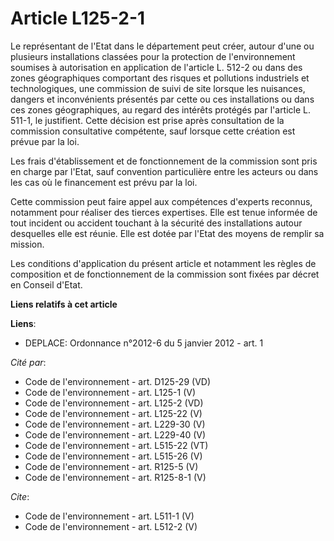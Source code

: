 # Article L125-2-1

Le représentant de l'Etat dans le département peut créer, autour d'une ou plusieurs installations classées pour la protection
de l'environnement soumises à autorisation en application de l'article L. 512-2 ou dans des zones géographiques comportant
des risques et pollutions industriels et technologiques, une commission de suivi de site lorsque les nuisances, dangers et
inconvénients présentés par cette ou ces installations ou dans ces zones géographiques, au regard des intérêts protégés par
l'article L. 511-1, le justifient. Cette décision est prise après consultation de la commission consultative compétente, sauf
lorsque cette création est prévue par la loi. 

Les frais d'établissement et de fonctionnement de la commission sont pris en charge par l'Etat, sauf convention particulière
entre les acteurs ou dans les cas où le financement est prévu par la loi. 

Cette commission peut faire appel aux compétences d'experts reconnus, notamment pour réaliser des tierces expertises. Elle
est tenue informée de tout incident ou accident touchant à la sécurité des installations autour desquelles elle est réunie.
Elle est dotée par l'Etat des moyens de remplir sa mission. 

Les conditions d'application du présent article et notamment les règles de composition et de fonctionnement de la commission
sont fixées par décret en Conseil d'Etat.

**Liens relatifs à cet article**

**Liens**:

  - DEPLACE: Ordonnance n°2012-6 du 5 janvier 2012 - art. 1

_Cité par_:

  - Code de l'environnement - art. D125-29 (VD)
  - Code de l'environnement - art. L125-1 (V)
  - Code de l'environnement - art. L125-2 (VD)
  - Code de l'environnement - art. L125-22 (V)
  - Code de l'environnement - art. L229-30 (V)
  - Code de l'environnement - art. L229-40 (V)
  - Code de l'environnement - art. L515-22 (VT)
  - Code de l'environnement - art. L515-26 (V)
  - Code de l'environnement - art. R125-5 (V)
  - Code de l'environnement - art. R125-8-1 (V)

_Cite_:

  - Code de l'environnement - art. L511-1 (V)
  - Code de l'environnement - art. L512-2 (V)
